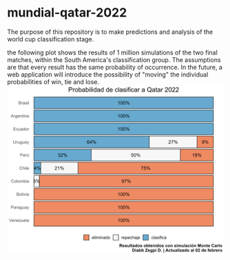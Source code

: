 # mundial-qatar-2022
The purpose of this repository is to make predictions and analysis of the world cup classification stage.

the following plot shows the results of 1 million simulations of the two final matches, within the South America's classification group. The assumptions are that every result has the same probability of occurrence. In the future, a web application will introduce the possibility of "moving" the individual probabilities of win, tie and lose.
<img src="https://github.com/DiabbZegpi/mundial-qatar-2022/blob/main/mundial.png">
